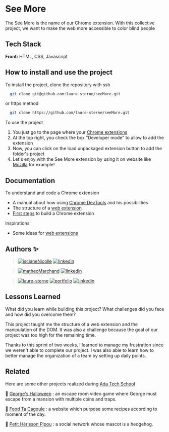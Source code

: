 # See More

The See More is the name of our Chrome extension. With this collective project, we want to make the web more accessible to color blind people

## Tech Stack

**Front:** HTML, CSS, Javascript

## How to install and use the project

To install the project, clone the repository with ssh

```bash
  git clone git@github.com:laure-sterne/seeMore.git
```
or https method

```bash
  git clone https://github.com/laure-sterne/seeMore.git
```

To use the project
1. You just go to the page where your [Chrome extensions](chrome://extensions/) 
2. At the top right, you check the box "Developer mode" to allow to add the extension
3. Now, you can click on the load unpackaged extension button to add the folder's project
4. Let's enjoy with the See More extension by using it on website like [Mozilla](https://developer.mozilla.org/en-US/docs/Web/Accessibility) for example!
    
## Documentation

To understand and code a Chrome extension
- A manual about how using [Chrome DevTools](https://developer.chrome.com/docs/devtools/overview/) and his possibilities
- The structure of a [web extension](https://developer.mozilla.org/en-US/docs/Mozilla/Add-ons/WebExtensions/Anatomy_of_a_WebExtension)
- [First steps](https://developer.chrome.com/docs/extensions/mv3/getstarted/) to build a Chrome extension

Inspirations
- Some ideas for [web extensions](https://developer.mozilla.org/en-US/docs/Mozilla/Add-ons/WebExtensions/Examples)

## Authors ✨

>  [![iscianeNicolle](https://img.shields.io/badge/Isciane_Nicolle-000?style=for-the-badge&logo=github&logoColor=white)](https://github.com/IscianeN)
> [![linkedin](https://img.shields.io/badge/linkedin-0A66C2?style=for-the-badge&logo=linkedin&logoColor=white)](https://www.linkedin.com/in/isciane-nicolle/)

> [![matheoMarchand](https://img.shields.io/badge/matheo_marchand-000?style=for-the-badge&logo=github&logoColor=white)](https://github.com/Marchand-Matheo)
> [![linkedin](https://img.shields.io/badge/linkedin-0A66C2?style=for-the-badge&logo=linkedin&logoColor=white)](https://www.linkedin.com/in/matheo-marchand-80522a234/)

> [![laure-sterne](https://img.shields.io/badge/laure_sterne-000?style=for-the-badge&logo=github&logoColor=white)](https://github.com/laure-sterne)
> [![portfolio](https://img.shields.io/badge/portfolio-26C200?style=for-the-badge&logo=ko-fi&logoColor=white)]()
> [![linkedin](https://img.shields.io/badge/linkedin-0A66C2?style=for-the-badge&logo=linkedin&logoColor=white)](https://www.linkedin.com/in/laure-sterne-3729a5144/)

## Lessons Learned

What did you learn while building this project? What challenges did you face and how did you overcome them?

This project taught me the structure of a web extension and the manipulation of the DOM. It was also a challenge because the goal of our project was too high for the remaining time. 

Thanks to this sprint of two weeks, I learned to manage my frustration since we weren't able to complete our project. I was also able to learn how to better manage the organization of a team by setting up daily points.

## Related

Here are some other projects realized during [Ada Tech School](https://adatechschool.fr/)

  👾 [George's Halloween](https://github.com/laure-sterne/georgesHalloween) : an escape room video game where George must escape from a mansion with multiple coins and traps.
  
  🍲 [Food Ta Cagoule](https://github.com/laure-sterne/foodTaCagoule) : a website which purpose some recipes according to moment of the day.

  🦔 [Petit Hérisson Pipou](https://github.com/laure-sterne/petitHerissonPipou) : a social network whose mascot is a hedgehog. 
